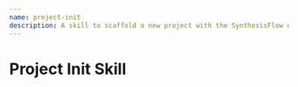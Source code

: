 ```yaml
---
name: project-init
description: A skill to scaffold a new project with the SynthesisFlow directory structure and configuration files.
---
```


# Project Init Skill
